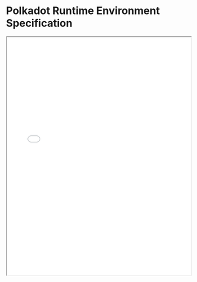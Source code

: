# Polkadot Runtime Environment Specification

<style>
.md-grid {
    max-width: inherit;
}
.md-sidebar--secondary {
    display: none;
}
.md-content {
    margin-right: 0em;
}
</style>
<iframe src="../../web/viewer.html?file=../pdf/polkadot_re_spec.pdf" width="100%" height="650em"></iframe>
